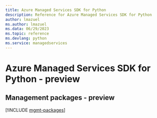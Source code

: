 ```yaml
---
title: Azure Managed Services SDK for Python
description: Reference for Azure Managed Services SDK for Python
author: lmazuel
ms.author: lmazuel
ms.data: 06/29/2023
ms.topic: reference
ms.devlang: python
ms.service: managedservices
---
```

# Azure Managed Services SDK for Python - preview

## Management packages - preview
[!INCLUDE [mgmt-packages](managed-services-mgmt-index.md)]